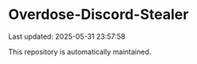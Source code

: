 # Overdose-Discord-Stealer

Last updated: 2025-05-31 23:57:58

This repository is automatically maintained.
